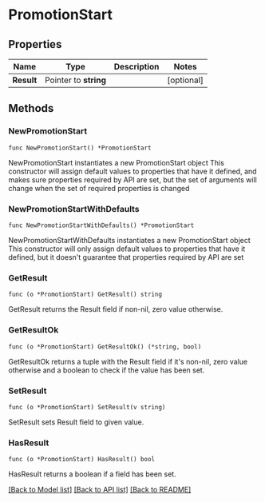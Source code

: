# PromotionStart

## Properties

Name | Type | Description | Notes
------------ | ------------- | ------------- | -------------
**Result** | Pointer to **string** |  | [optional] 

## Methods

### NewPromotionStart

`func NewPromotionStart() *PromotionStart`

NewPromotionStart instantiates a new PromotionStart object
This constructor will assign default values to properties that have it defined,
and makes sure properties required by API are set, but the set of arguments
will change when the set of required properties is changed

### NewPromotionStartWithDefaults

`func NewPromotionStartWithDefaults() *PromotionStart`

NewPromotionStartWithDefaults instantiates a new PromotionStart object
This constructor will only assign default values to properties that have it defined,
but it doesn't guarantee that properties required by API are set

### GetResult

`func (o *PromotionStart) GetResult() string`

GetResult returns the Result field if non-nil, zero value otherwise.

### GetResultOk

`func (o *PromotionStart) GetResultOk() (*string, bool)`

GetResultOk returns a tuple with the Result field if it's non-nil, zero value otherwise
and a boolean to check if the value has been set.

### SetResult

`func (o *PromotionStart) SetResult(v string)`

SetResult sets Result field to given value.

### HasResult

`func (o *PromotionStart) HasResult() bool`

HasResult returns a boolean if a field has been set.


[[Back to Model list]](../README.md#documentation-for-models) [[Back to API list]](../README.md#documentation-for-api-endpoints) [[Back to README]](../README.md)


